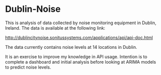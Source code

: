 # Dublin-Noise

This is analysis of data collected by noise monitoring equipment in Dublin, Ireland. The data is available at the following link:

http://dublincitynoise.sonitussystems.com/applications/api/api-doc.html

The data currently contains noise levels at 14 locations in Dublin.

It is an exercise to improve my knowledge in API usage. Intention is to complete a dashboard and initial analysis before looking at ARIMA models to predict noise levels.
